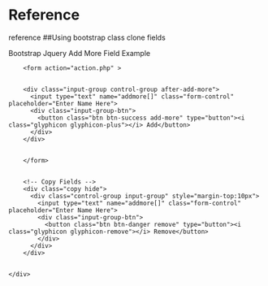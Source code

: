 # Reference
reference 
##Using bootstrap class clone fields
<html lang="en">
<head>
  <title>Bootstrap Jquery Add More Field Example</title>
  <script src="http://ajax.googleapis.com/ajax/libs/jquery/1.9.1/jquery.js"></script>

 
  <link rel="stylesheet" href="https://maxcdn.bootstrapcdn.com/bootstrap/3.3.6/css/bootstrap.min.css">
</head>
<body>


<div class="container">
  <div class="panel panel-default">
    <div class="panel-heading">Bootstrap Jquery Add More Field Example</div>
    <div class="panel-body">


        <form action="action.php" >


      	<div class="input-group control-group after-add-more">
          <input type="text" name="addmore[]" class="form-control" placeholder="Enter Name Here">
          <div class="input-group-btn"> 
            <button class="btn btn-success add-more" type="button"><i class="glyphicon glyphicon-plus"></i> Add</button>
          </div>
        </div>


        </form>


        <!-- Copy Fields -->
        <div class="copy hide">
          <div class="control-group input-group" style="margin-top:10px">
            <input type="text" name="addmore[]" class="form-control" placeholder="Enter Name Here">
            <div class="input-group-btn"> 
              <button class="btn btn-danger remove" type="button"><i class="glyphicon glyphicon-remove"></i> Remove</button>
            </div>
          </div>
        </div>


    </div>
  </div>
</div>


<script type="text/javascript">


    $(document).ready(function() {


      $(".add-more").click(function(){ 
          var html = $(".copy").html();
          $(".after-add-more").after(html);
      });


      $("body").on("click",".remove",function(){ 
          $(this).parents(".control-group").remove();
      });


    });


</script>


</body>
</html>
